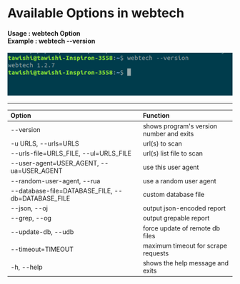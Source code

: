 <h1>Available Options in webtech</h1>

<h4>Usage : webtech Option<br>
Example : webtech --version</h4>
<img src ="webtech/example.png">

---
Option|Function
:---|:---
--version|shows program's version number and exits
-u URLS, --urls=URLS|url(s) to scan
--urls-file=URLS_FILE, --ul=URLS_FILE|url(s) list file to scan
--user-agent=USER_AGENT, --ua=USER_AGENT|use this user agent
--random-user-agent, --rua|use a random user agent
--database-file=DATABASE_FILE, --db=DATABASE_FILE|custom database file
--json, --oj|output json-encoded report
--grep, --og|output grepable report
--update-db, --udb|force update of remote db files
--timeout=TIMEOUT|maximum timeout for scrape requests
-h, --help|shows the help message and exits
